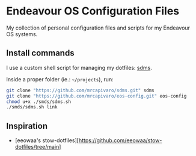 # Endeavour OS Configuration Files

My collection of personal configuration files and scripts for my Endeavour OS
systems.

## Install commands

I use a custom shell script for managing my dotfiles: [sdms](github.com/mrcapivaro/sdms).

Inside a proper folder (ie.: `~/projects`), run:
```bash
git clone "https://github.com/mrcapivaro/sdms.git" sdms
git clone "https://github.com/mrcapivaro/eos-config.git" eos-config
chmod u+x ./smds/sdms.sh
./smds/sdms.sh link
```

## Inspiration

- [eeowaa's stow-dotfiles][https://github.com/eeowaa/stow-dotfiles/tree/main]
